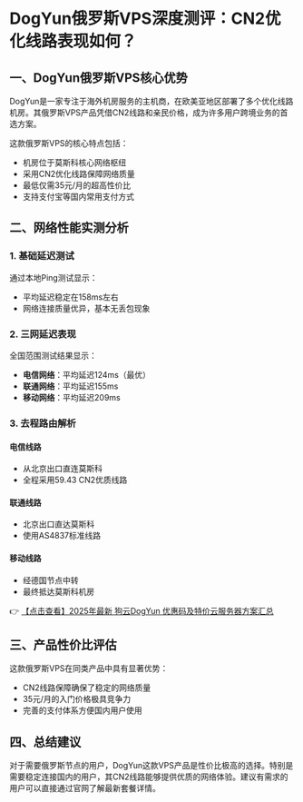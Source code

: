 # DogYun俄罗斯VPS深度测评：CN2优化线路表现如何？

## 一、DogYun俄罗斯VPS核心优势

DogYun是一家专注于海外机房服务的主机商，在欧美亚地区部署了多个优化线路机房。其俄罗斯VPS产品凭借CN2线路和亲民价格，成为许多用户跨境业务的首选方案。

这款俄罗斯VPS的核心特点包括：
- 机房位于莫斯科核心网络枢纽
- 采用CN2优化线路保障网络质量
- 最低仅需35元/月的超高性价比
- 支持支付宝等国内常用支付方式

## 二、网络性能实测分析

### 1. 基础延迟测试
通过本地Ping测试显示：
- 平均延迟稳定在158ms左右
- 网络连接质量优异，基本无丢包现象

### 2. 三网延迟表现
全国范围测试结果显示：
- **电信网络**：平均延迟124ms（最优）
- **联通网络**：平均延迟155ms
- **移动网络**：平均延迟209ms

### 3. 去程路由解析
#### 电信线路
- 从北京出口直连莫斯科
- 全程采用59.43 CN2优质线路

#### 联通线路
- 北京出口直达莫斯科
- 使用AS4837标准线路

#### 移动线路
- 经德国节点中转
- 最终抵达莫斯科机房

👉 [【点击查看】2025年最新 狗云DogYun 优惠码及特价云服务器方案汇总](https://bit.ly/DogYun)

## 三、产品性价比评估

这款俄罗斯VPS在同类产品中具有显著优势：
- CN2线路保障确保了稳定的网络质量
- 35元/月的入门价格极具竞争力
- 完善的支付体系方便国内用户使用

## 四、总结建议

对于需要俄罗斯节点的用户，DogYun这款VPS产品是性价比极高的选择。特别是需要稳定连接国内的用户，其CN2线路能够提供优质的网络体验。建议有需求的用户可以直接通过官网了解最新套餐详情。